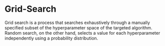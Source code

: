 # Grid-Search
Grid search is a process that searches exhaustively through a manually specified subset of the hyperparameter space of the targeted algorithm. Random search, on the other hand, selects a value for each hyperparameter independently using a probability distribution.
